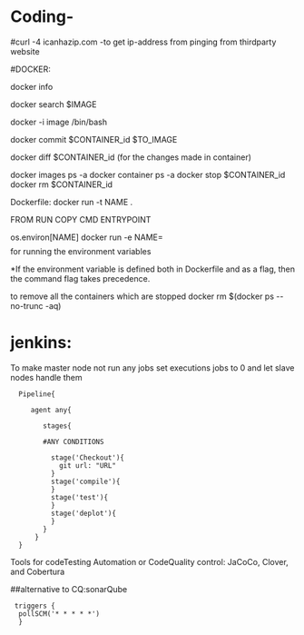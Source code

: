 # Coding-

#curl -4 icanhazip.com -to get ip-address from pinging from thirdparty website

#DOCKER:

docker info 

docker search $IMAGE

docker -i image /bin/bash

docker commit $CONTAINER_id $TO_IMAGE

docker diff $CONTAINER_id  (for the changes made in container)

docker images ps -a
docker container ps -a
docker stop $CONTAINER_id
docker rm $CONTAINER_id

Dockerfile:
docker run -t NAME .

FROM
RUN
COPY
CMD
ENTRYPOINT

os.environ[NAME]
docker run -e NAME=$$$$ for running the environment variables

*If the environment variable is defined both in Dockerfile and as a flag, then the command flag takes precedence.

to remove all the containers which are stopped
docker rm $(docker ps --no-trunc -aq)





# jenkins:

To make master node not run any jobs set executions jobs to 0 and let slave nodes handle them




      Pipeline{

         agent any{
   
            stages{

            #ANY CONDITIONS

              stage('Checkout'){
                git url: "URL"
              }
              stage('compile'){
              }
              stage('test'){
              }
              stage('deplot'){
              }
            }
          }
      }


Tools for codeTesting Automation or CodeQuality control:
JaCoCo, Clover, and Cobertura

##alternative to CQ:sonarQube
 
     triggers {
      pollSCM('* * * * *')
      }

